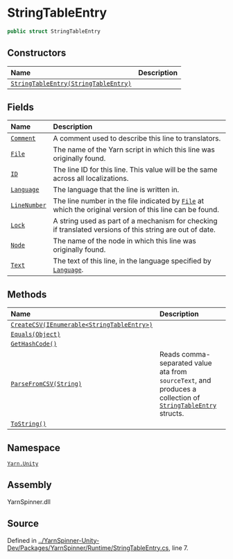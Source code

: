 # StringTableEntry

```csharp
public struct StringTableEntry
```

## Constructors

| Name | Description |
| :--- | :--- |
| [`StringTableEntry(StringTableEntry)`](stringtableentry._ctor-stringtableentry.md) |  |

## Fields

| Name | Description |
| :--- | :--- |
| [`Comment`](stringtableentry.comment.md) | A comment used to describe this line to translators. |
| [`File`](stringtableentry.file.md) | The name of the Yarn script in which this line was originally found. |
| [`ID`](stringtableentry.id.md) | The line ID for this line. This value will be the same across all localizations. |
| [`Language`](stringtableentry.language.md) | The language that the line is written in. |
| [`LineNumber`](stringtableentry.linenumber.md) | The line number in the file indicated by [`File`](stringtableentry.file.md) at which the original version of this line can be found. |
| [`Lock`](stringtableentry.lock.md) | A string used as part of a mechanism for checking if translated versions of this string are out of date. |
| [`Node`](stringtableentry.node.md) | The name of the node in which this line was originally found. |
| [`Text`](stringtableentry.text.md) | The text of this line, in the language specified by [`Language`](stringtableentry.language.md). |

## Methods

| Name | Description |
| :--- | :--- |
| [`CreateCSV(IEnumerable<StringTableEntry>)`](stringtableentry.createcsv-ienumerable-stringtableentry.md) |  |
| [`Equals(Object)`](stringtableentry.equals-system.object.md) |  |
| [`GetHashCode()`](stringtableentry.gethashcode.md) |  |
| [`ParseFromCSV(String)`](stringtableentry.parsefromcsv-system.string.md) | Reads comma-separated value ata from `sourceText`, and produces a collection of [`StringTableEntry`](./) structs. |
| [`ToString()`](stringtableentry.tostring.md) |  |

## Namespace

[`Yarn.Unity`](../)

## Assembly

YarnSpinner.dll

## Source

Defined in [../YarnSpinner-Unity-Dev/Packages/YarnSpinner/Runtime/StringTableEntry.cs](https://github.com/YarnSpinnerTool/YarnSpinner-Unity//blob/develop/Runtime/StringTableEntry.cs#L7), line 7.


